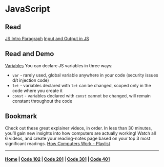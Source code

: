 # JavaScript

## Read
[JS Intro Paragraph](https://developer.mozilla.org/en-US/docs/Web/JavaScript)
[Input and Output in JS](https://code-maven.com/input-output-in-plain-javascript)

## Read and Demo
[Variables](https://www.w3schools.com/js/js_variables.asp)
You can declare JS variables in three ways:
- `var` - rarely used, global variable anywhere in your code (security issues d/t injection code)
- `let` - variables declared with `let` can be changed, scoped only in the code where you create it
- `const` - variables declared with `const` cannot be changed, will remain constant throughout the code

## Bookmark
Check out these great explainer videos, in order. In less than 30 minutes, you’ll gain new insights into how computers are actually working! Watch all 6 videos, and create your reading-notes page based on your top 3 most significant readings.
[How Computers Work - Playlist](https://www.youtube.com/playlist?list=PLzdnOPI1iJNcsRwJhvksEo1tJqjIqWbN-)


***

#### [Home](README.md) | [Code 102](102.md) | [Code 201](201.md) | [Code 301](301.md) | [Code 401](401.md)